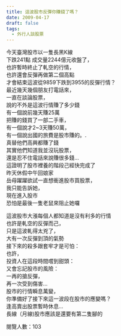 ```yaml
---
title: 這波股市反彈你賺錢了嗎？
date: 2009-04-17
draft: false
tags:
  - 外行人談股票
---
```

今天臺灣股市以一隻長黑K線  
下跌241點 成交量2244億元收盤了，  
也許暫時終止了軋空的行情，  
也許還會反彈再做第二個高點  
才會結束這波從9859下跌到3955的反彈行情？  
最近幾天幾個朋友打電話來，  
一直在談論股票，  
說的不外是這波行情賺了多少錢  
有一個說前幾天賺25萬  
把賺的錢買了一部二手車，  
有一個說才2~3天賺50萬，  
有一個說出國的旅費是股市賺的。.  
真替他們高興都賺了錢  
其實他們知道我並沒玩股票，  
還是忍不住電話來說賺很多錢…  
這證明了股市裡養的階段己經快完成了  
昨天休假中午回娘家  
岳母躍躍欲試一直想衝進股市買股票，  
我只能告訴她，  
現在進入股市  
恐怕是最後一隻老鼠來阻止她囉  

這波股市大漲每個人都知道是沒有利多的行情  
也許是軋空的反彈而己，  
只是這波軋得太兇了，  
大有一次反彈到頂的氣勢  
接下來的殺多跟套牢才是可怕：  
也許，  
投資人在這段時間嚐到甜頭：  
又會忘記股市的風險：  
一再的搶反彈，  
再一次受到傷害…  
股市的行情瞬息萬變，  
你準備好了接下來這一波段在股市的應變嗎？  
逢高賣出股票暫時休息…  
長線（月線)股市應該是還要有第二隻腳的  

閱覽人數：103